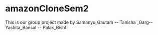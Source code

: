# amazonCloneSem2
This is our group project made by  Samanyu_Gautam -- Tanisha _Garg-- Yashita_Bansal -- Palak_Bisht.
